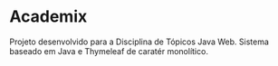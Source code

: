 # Academix
Projeto desenvolvido para a Disciplina de Tópicos Java Web.
Sistema baseado em Java e Thymeleaf de caratér monolítico.
